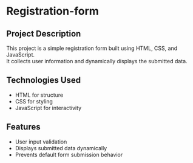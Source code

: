 # Registration-form
## Project Description

This project is a simple registration form built using HTML, CSS, and JavaScript.  
It collects user information and dynamically displays the submitted data.

## Technologies Used
- HTML for structure  
- CSS for styling  
- JavaScript for interactivity  

## Features
- User input validation  
- Displays submitted data dynamically  
- Prevents default form submission behavior   
